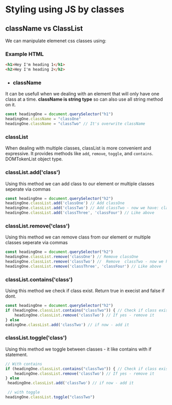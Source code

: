 # Styling using JS by classes 

## className vs ClassList 

We can manipulate elemenet css classes using: 

### Example HTML 

```html
<h1>Hey I'm heading 1</h1>
<h2>Hey I'm heading 2</h2>
```

- ### className 
It can be usefull when we dealing with an element that will only have one class at a time.
**className is string type** so can also use all string method on it. 

```js
const headingOne = document.querySelector("h1") 
headingOne.className = "classOne"
headingOne.className = "classTwo" // It's overwrite className
```

### classList
When dealing with multiple classes, classList is more convenient and expressive. It provides methods like `add`, `remove`, `toggle`, and `contains`. DOMTokenList object type. 

### classList.add('class') 
Using this method we can add class to our element or multiple classes seperate via commas


```js
const headingOne = document.querySelector("h2") 
headingOne.classList.add('classOne') // Add classOne
headingOne.classList.add('classTwo') // Add classTwo - now we have: classOne classTwo
headingOne.classList.add('classThree', 'classFour') // Like above
```


### classList.remove('class') 
Using this method we can remove class from our element or multiple classes seperate via commas


```js
const headingOne = document.querySelector("h2") 
headingOne.classList.remove('classOne') // Remove classOne
headingOne.classList.remove('classTwo') //  Remove  classTwo - now we have: ""
headingOne.classList.remove('classThree', 'classFour') // Like above
```

### classList.contains('class') 
Using this method we check if class exist. Return true in execist and false if dont. 

```js
const headingOne = document.querySelector("h2") 
if (headingOne.classList.contains("classTwo")) { // Check if class exists
    headingOne.classList.remove('classTwo') // If yes - remove it
} else 
eadingOne.classList.add('classTwo') // if now - add it 

```

### classList.toggle('class') 
Using this method we toggle between classes - it like contains with if statement. 

```js
// With contains
if (headingOne.classList.contains("classTwo")) { // Check if class exists
    headingOne.classList.remove('classTwo') // If yes - remove it
} else 
 headingOne.classList.add('classTwo') // if now - add it 

 // with toggle
headingOne.classList.toggle("classTwo")

```